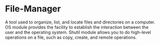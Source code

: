 # File-Manager
A tool used to organize, list, and locate files and directories on a computer.
 OS module provides the facility to establish the interaction between the user and the operating system.
Shutil module allows you to do high-level operations on a file, such as copy, create, and remote operations.
